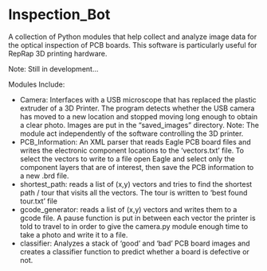 Inspection_Bot
==============
A collection of Python modules that help collect and analyze image data for the optical inspection of PCB boards. This software is particularly useful for RepRap 3D printing hardware. 

Note: Still in development...

Modules Include:
  - Camera:  Interfaces with a USB microscope that has replaced the plastic extruder of a 3D Printer.  The program detects whether the USB camera has moved to a new location and stopped moving long enough to obtain a clear photo.  Images are put in the “saved_images” directory. Note: The module act independently of the software controlling the 3D printer.
  - PCB_Information:  An XML parser that reads Eagle PCB board files and writes the electronic component locations to the ‘vectors.txt’ file.  To select the vectors to write to a file open Eagle and select only the component layers that are of interest, then save the PCB information to a new .brd file. 
  - shortest_path: reads a list of (x,y) vectors and tries to find the shortest path / tour that visits all the vectors.  The tour is written to  ‘best found tour.txt’  file
  - gcode_generator:  reads a list of (x,y) vectors and writes them to a gcode file.  A pause function is put in between each vector the printer is told to travel to in order to give the camera.py module enough time to take a photo and write it to a file. 
  - classifier:  Analyzes a stack of ‘good’ and ‘bad’ PCB board images and creates a classifier function to predict whether a board is defective or not. 
